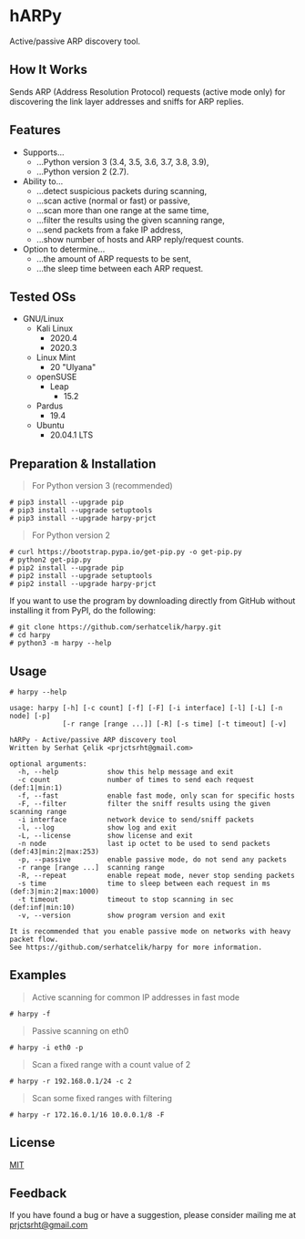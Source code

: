 # hARPy

Active/passive ARP discovery tool.

## How It Works

Sends ARP (Address Resolution Protocol) requests (active mode only) for discovering the link layer addresses and sniffs for ARP replies.

## Features

- Supports...
    - ...Python version 3 (3.4, 3.5, 3.6, 3.7, 3.8, 3.9),
    - ...Python version 2 (2.7).
- Ability to...
    - ...detect suspicious packets during scanning,
    - ...scan active (normal or fast) or passive,
    - ...scan more than one range at the same time,
    - ...filter the results using the given scanning range,
    - ...send packets from a fake IP address,
    - ...show number of hosts and ARP reply/request counts.
- Option to determine...
    - ...the amount of ARP requests to be sent,
    - ...the sleep time between each ARP request.

## Tested OSs

- GNU/Linux
    - Kali Linux
        - 2020.4
        - 2020.3
    - Linux Mint
        - 20 "Ulyana"
    - openSUSE
        - Leap
            - 15.2
    - Pardus
        - 19.4
    - Ubuntu
        - 20.04.1 LTS

## Preparation & Installation

> For Python version 3 (recommended)

```
# pip3 install --upgrade pip
# pip3 install --upgrade setuptools
# pip3 install --upgrade harpy-prjct
```

> For Python version 2

```
# curl https://bootstrap.pypa.io/get-pip.py -o get-pip.py
# python2 get-pip.py
# pip2 install --upgrade pip
# pip2 install --upgrade setuptools
# pip2 install --upgrade harpy-prjct
```

If you want to use the program by downloading directly from GitHub without installing it from PyPI, do the following:

```
# git clone https://github.com/serhatcelik/harpy.git
# cd harpy
# python3 -m harpy --help
```

## Usage

```
# harpy --help
```

```
usage: harpy [-h] [-c count] [-f] [-F] [-i interface] [-l] [-L] [-n node] [-p]
             [-r range [range ...]] [-R] [-s time] [-t timeout] [-v]

hARPy - Active/passive ARP discovery tool
Written by Serhat Çelik <prjctsrht@gmail.com>

optional arguments:
  -h, --help            show this help message and exit
  -c count              number of times to send each request (def:1|min:1)
  -f, --fast            enable fast mode, only scan for specific hosts
  -F, --filter          filter the sniff results using the given scanning range
  -i interface          network device to send/sniff packets
  -l, --log             show log and exit
  -L, --license         show license and exit
  -n node               last ip octet to be used to send packets (def:43|min:2|max:253)
  -p, --passive         enable passive mode, do not send any packets
  -r range [range ...]  scanning range
  -R, --repeat          enable repeat mode, never stop sending packets
  -s time               time to sleep between each request in ms (def:3|min:2|max:1000)
  -t timeout            timeout to stop scanning in sec (def:inf|min:10)
  -v, --version         show program version and exit

It is recommended that you enable passive mode on networks with heavy packet flow.
See https://github.com/serhatcelik/harpy for more information.
```

## Examples

> Active scanning for common IP addresses in fast mode

```
# harpy -f
```

> Passive scanning on eth0

```
# harpy -i eth0 -p
```

> Scan a fixed range with a count value of 2

```
# harpy -r 192.168.0.1/24 -c 2
```

> Scan some fixed ranges with filtering

```
# harpy -r 172.16.0.1/16 10.0.0.1/8 -F
```

## License

[MIT](https://choosealicense.com/licenses/mit/)

## Feedback

If you have found a bug or have a suggestion, please consider mailing me at <prjctsrht@gmail.com>
